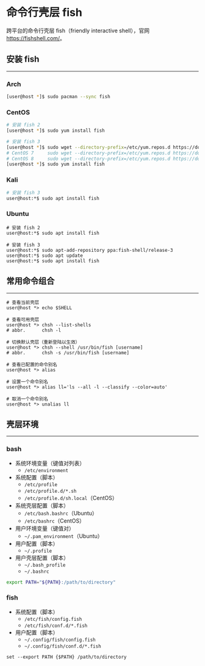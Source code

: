 # 命令行壳层 fish

跨平台的命令行壳层 fish（friendly interactive shell），官网 <https://fishshell.com/>。

## 安装 fish
---

### Arch

```bash
[user@host *]$ sudo pacman --sync fish
```

### CentOS

```bash
# 安装 fish 2
[user@host *]$ sudo yum install fish

# 安装 fish 3
[user@host *]$ sudo wget --directory-prefix=/etc/yum.repos.d https://download.opensuse.org/repositories/shells:fish:release:3/RedHat_RHEL-6/shells:fish:release:3.repo
# CentOS 7     sudo wget --directory-prefix=/etc/yum.repos.d https://download.opensuse.org/repositories/shells:fish:release:3/RHEL_7/shells:fish:release:3.repo
# CentOS 8     sudo wget --directory-prefix=/etc/yum.repos.d https://download.opensuse.org/repositories/shells:fish:release:3/CentOS_8/shells:fish:release:3.repo
[user@host *]$ sudo yum install fish
```

### Kali

```bash
# 安装 fish 3
user@host:*$ sudo apt install fish
```

### Ubuntu

```
# 安装 fish 2
user@host:*$ sudo apt install fish

# 安装 fish 3
user@host:*$ sudo apt-add-repository ppa:fish-shell/release-3
user@host:*$ sudo apt update
user@host:*$ sudo apt install fish
```

## 常用命令组合
---

```fish
# 查看当前壳层
user@host *> echo $SHELL

# 查看可用壳层
user@host *> chsh --list-shells
# abbr.      chsh -l

# 切换默认壳层（重新登陆以生效）
user@host *> chsh --shell /usr/bin/fish [username]
# abbr.      chsh -s /usr/bin/fish [username]

# 查看已配置的命令别名
user@host *> alias

# 设置一个命令别名
user@host *> alias ll='ls --all -l --classify --color=auto'

# 取消一个命令别名
user@host *> unalias ll
```

## 壳层环境
---

### bash

*   系统环境变量（键值对列表）
    *   `/etc/environment`
*   系统配置（脚本）
    *   `/etc/profile`
    *   `/etc/profile.d/*.sh`
    *   `/etc/profile.d/sh.local`（CentOS）
*   系统壳层配置（脚本）
    *   `/etc/bash.bashrc`（Ubuntu）
    *   `/etc/bashrc`（CentOS）
*   用户环境变量（键值对）
    *   `~/.pam_environment`（Ubuntu）
*   用户配置（脚本）
    *   `~/.profile`
*   用户壳层配置（脚本）
    *   `~/.bash_profile`
    *   `~/.bashrc`

```bash
export PATH="${PATH}:/path/to/directory"
```

### fish

*   系统配置（脚本）
    *   `/etc/fish/config.fish`
    *   `/etc/fish/conf.d/*.fish`
*   用户配置（脚本）
    *   `~/.config/fish/config.fish`
    *   `~/.config/fish/conf.d/*.fish`

```fish
set --export PATH {$PATH} /path/to/directory
```
